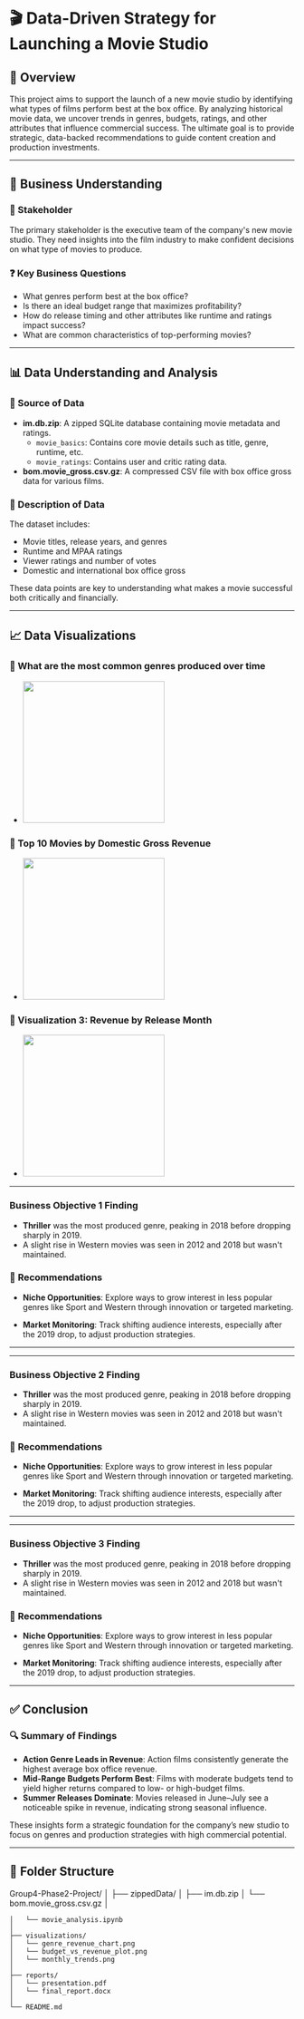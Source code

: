 # 🎬 Data-Driven Strategy for Launching a Movie Studio

## 📝 Overview
This project aims to support the launch of a new movie studio by identifying what types of films perform best at the box office. By analyzing historical movie data, we uncover trends in genres, budgets, ratings, and other attributes that influence commercial success. The ultimate goal is to provide strategic, data-backed recommendations to guide content creation and production investments.

---

## 💼 Business Understanding

### 👥 Stakeholder
The primary stakeholder is the executive team of the company's new movie studio. They need insights into the film industry to make confident decisions on what type of movies to produce.

### ❓ Key Business Questions
- What genres perform best at the box office?
- Is there an ideal budget range that maximizes profitability?
- How do release timing and other attributes like runtime and ratings impact success?
- What are common characteristics of top-performing movies?

---

## 📊 Data Understanding and Analysis

### 📁 Source of Data
- **im.db.zip**: A zipped SQLite database containing movie metadata and ratings.
  - `movie_basics`: Contains core movie details such as title, genre, runtime, etc.
  - `movie_ratings`: Contains user and critic rating data.
- **bom.movie_gross.csv.gz**: A compressed CSV file with box office gross data for various films.

### 📄 Description of Data
The dataset includes:
- Movie titles, release years, and genres  
- Runtime and MPAA ratings  
- Viewer ratings and number of votes  
- Domestic and international box office gross  

These data points are key to understanding what makes a movie successful both critically and financially.

---

## 📈 Data Visualizations


### 🎨 What are the most common genres produced over time

- <img src="https://github.com/user-attachments/assets/41710985-88f3-4ed7-8a0d-961719c81f51" height="250" />

### 🧩 Top 10 Movies by Domestic Gross Revenue

- <img src="https://github.com/user-attachments/assets/75202e5f-41fc-417c-976f-d09ef7b4a5e2" height="250" />

### 📅 Visualization 3: Revenue by Release Month

- <img src="https://github.com/user-attachments/assets/964d7f62-89ff-44bb-a131-e731d5180a8f" height="250" />




---
### Business Objective 1 Finding

- **Thriller** was the most produced genre, peaking in 2018 before dropping sharply in 2019.
- A slight rise in Western movies was seen in 2012 and 2018 but wasn't maintained.


 ### 🎯 **Recommendations**

 -  **Niche Opportunities**: Explore ways to grow interest in less popular genres like Sport and Western through innovation or targeted marketing.
    
- **Market Monitoring**: Track shifting audience interests, especially after the 2019 drop, to adjust production strategies.
  
---

---

### Business Objective 2  Finding

- **Thriller** was the most produced genre, peaking in 2018 before dropping sharply in 2019.
- A slight rise in Western movies was seen in 2012 and 2018 but wasn't maintained.


 ### 🎯 **Recommendations**

 -  **Niche Opportunities**: Explore ways to grow interest in less popular genres like Sport and Western through innovation or targeted marketing.
    
- **Market Monitoring**: Track shifting audience interests, especially after the 2019 drop, to adjust production strategies.
  
---

---

### Business Objective 3 Finding

- **Thriller** was the most produced genre, peaking in 2018 before dropping sharply in 2019.
- A slight rise in Western movies was seen in 2012 and 2018 but wasn't maintained.


 ### 🎯 **Recommendations**

 -  **Niche Opportunities**: Explore ways to grow interest in less popular genres like Sport and Western through innovation or targeted marketing.
    
- **Market Monitoring**: Track shifting audience interests, especially after the 2019 drop, to adjust production strategies.
  
---

## ✅ Conclusion

### 🔍 Summary of Findings
- **Action Genre Leads in Revenue**: Action films consistently generate the highest average box office revenue.
- **Mid-Range Budgets Perform Best**: Films with moderate budgets tend to yield higher returns compared to low- or high-budget films.
- **Summer Releases Dominate**: Movies released in June–July see a noticeable spike in revenue, indicating strong seasonal influence.

These insights form a strategic foundation for the company’s new studio to focus on genres and production strategies with high commercial potential.

---

## 📂 Folder Structure


Group4-Phase2-Project/
│
├── zippedData/
│   ├── im.db.zip
│   └── bom.movie_gross.csv.gz
│
```├── /
│   └── movie_analysis.ipynb
│
├── visualizations/
│   └── genre_revenue_chart.png
│   └── budget_vs_revenue_plot.png
│   └── monthly_trends.png
│
├── reports/
│   └── presentation.pdf
│   └── final_report.docx
│
└── README.md
